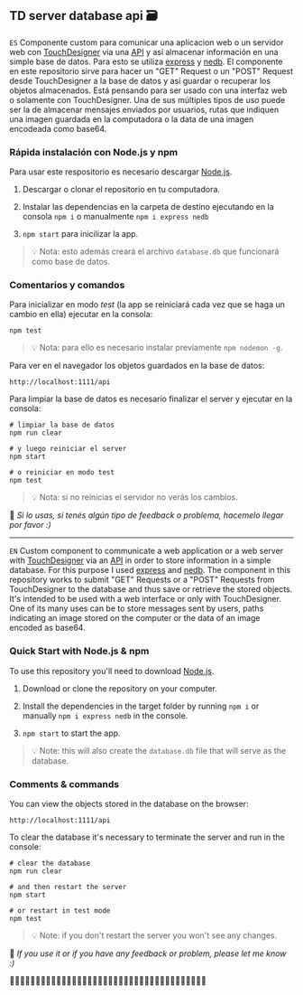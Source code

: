 ﻿## TD server database api 🗃

`ES`
Componente custom para comunicar una aplicacion web o un servidor web con [TouchDesigner](https://derivative.ca/download) via una [API](https://developer.mozilla.org/es/docs/Glossary/API) y así almacenar información en una simple base de datos. Para esto se utiliza [express](https://expressjs.com/es/) y [nedb](https://www.npmjs.com/package/nedb).
El componente en este repositorio sirve para hacer un "GET" Request o un "POST" Request desde TouchDesigner a la base de datos y así guardar o recuperar los objetos almacenados. Está pensando para ser usado con una interfaz web o solamente con TouchDesigner. Una de sus múltiples tipos de uso puede ser la de almacenar mensajes enviados por usuarios, rutas que indiquen una imagen guardada en la computadora o la data de una imagen encodeada como base64.

### Rápida instalación con Node.js y npm

Para usar este respositorio es necesario descargar [Node.js](https://nodejs.org/es/).

1. Descargar o clonar el repositorio en tu computadora.

2. Instalar las dependencias en la carpeta de destino ejecutando en la consola `npm i` o manualmente `npm i express nedb`

3. `npm start` para inicilizar la app.
> 💡 Nota: esto además creará el archivo `database.db` que funcionará como base de datos.

### Comentarios y comandos

Para inicializar en modo *test* (la app se reiniciará cada vez que se haga un cambio en ella) ejecutar en la consola:

```
npm test
```
> 💡 Nota: para ello es necesario instalar previamente `npm nodemon -g`.

Para ver en el navegador los objetos guardados en la base de datos:

```
http://localhost:1111/api
```

Para limpiar la base de datos es necesario finalizar el server y ejecutar en la consola:
```
# limpiar la base de datos
npm run clear

# y luego reiniciar el server
npm start

# o reiniciar en modo test
npm test
```
> 💡 Nota: si no reinicias el servidor no verás los cambios.


👋 *Si lo usas, si tenés algún tipo de feedback o problema, hacemelo llegar por favor :)*

---


`EN`
Custom component to communicate a web application or a web server with [TouchDesigner](https://derivative.ca/download) via an [API](https://developer.mozilla.org/es/docs/Glossary/API) in order to store information in a simple database. For this purpose I used [express](https://expressjs.com/es/) and [nedb](https://www.npmjs.com/package/nedb).
The component in this repository works to submit "GET" Requests or a "POST" Requests from TouchDesigner to the database and thus save or retrieve the stored objects. It's intended to be used with a web interface or only with TouchDesigner. One of its many uses can be to store messages sent by users, paths indicating an image stored on the computer or the data of an image encoded as base64.

### Quick Start with Node.js & npm

To use this repository you'll need to download [Node.js](https://nodejs.org/es/).

1. Download or clone the repository on your computer.

2. Install the dependencies in the target folder by running `npm i` or manually `npm i express nedb` in the console.

3. `npm start` to start the app.
> 💡 Note: this will also create the `database.db` file that will serve as the database.

### Comments & commands

You can view the objects stored in the database on the browser:

```
http://localhost:1111/api
```

To clear the database it's necessary to terminate the server and run in the console:
```
# clear the database
npm run clear

# and then restart the server
npm start

# or restart in test mode
npm test
```
> 💡 Note: if you don't restart the server you won't see any changes.

👋 *If you use it or if you have any feedback or problem, please let me know :)*


🔗🔗🔗🔗🔗🔗🔗🔗🔗🔗🔗🔗🔗🔗🔗🔗🔗🔗🔗🔗🔗🔗🔗🔗🔗🔗🔗🔗🔗🔗🔗🔗🔗🔗🔗🔗🔗🔗
